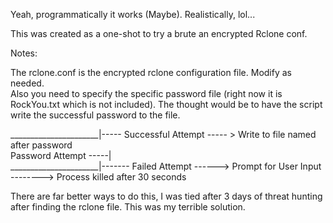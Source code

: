 Yeah, programmatically it works (Maybe). Realistically, lol...

This was created as a one-shot to try a brute an encrypted Rclone conf.

Notes:

The rclone.conf is the encrypted rclone configuration file. Modify as needed. <br>
Also you need to specify the specific password file (right now it is RockYou.txt which is not included).
The thought would be to have the script write the successful password to the file.

______________________|----- Successful Attempt ----- > Write to file named after password <br>
Password Attempt -----| <br>
______________________|------- Failed Attempt ------> Prompt for User Input --------> Process killed after 30 seconds <br>

There are far better ways to do this, I was tied after 3 days of threat hunting after finding the rclone file. This was my terrible solution.
